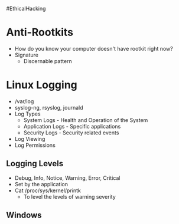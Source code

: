 #EthicalHacking
# Anti-Rootkits
- How do you know your computer doesn't have rootkit right now?
- Signature
	- Discernable pattern

# Linux Logging
- /var/log
- syslog-ng, rsyslog, journald
- Log Types
	- System Logs - Health and Operation of the System
	- Application Logs - Specific applications
	- Security Logs - Security related events
- Log Viewing
- Log Permissions

## Logging Levels
- Debug, Info, Notice, Warning, Error, Critical
- Set by the application
- Cat /proc/sys/kernel/printk
	- To level the levels of warning severity

## Windows 